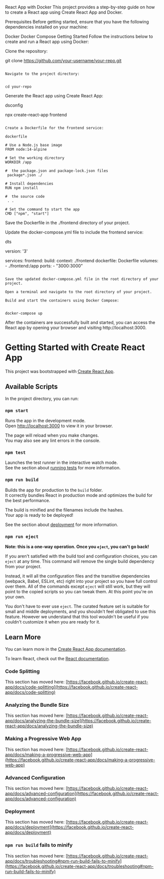 React App with Docker
This project provides a step-by-step guide on how to create a React app using Create React App and Docker.

Prerequisites
Before getting started, ensure that you have the following dependencies installed on your machine:

Docker
Docker Compose
Getting Started
Follow the instructions below to create and run a React app using Docker:

Clone the repository:


git clone https://github.com/your-username/your-repo.git
```

Navigate to the project directory:


cd your-repo
```

Generate the React app using Create React App:

dsconfig

npx create-react-app frontend
```

Create a Dockerfile for the frontend service:

dockerfile

# Use a Node.js base image
FROM node:14-alpine

# Set the working directory
WORKDIR /app

#  the package.json and package-lock.json files
 package*.json ./

# Install dependencies
RUN npm install

#  the source code
 . .

# Set the command to start the app
CMD ["npm", "start"]
```

Save the Dockerfile in the ./frontend directory of your project.

Update the docker-compose.yml file to include the frontend service:

dts

version: '3'

services:
  frontend:
    build:
      context: ./frontend
      dockerfile: Dockerfile
    volumes:
      - ./frontend:/app
    ports:
      - "3000:3000"
```

Save the updated docker-compose.yml file in the root directory of your project.

Open a terminal and navigate to the root directory of your project.

Build and start the containers using Docker Compose:


docker-compose up
```

After the containers are successfully built and started, you can access the React app by opening your browser and visiting http://localhost:3000.

# Getting Started with Create React App

This project was bootstrapped with [Create React App](https://github.com/facebook/create-react-app).

## Available Scripts

In the project directory, you can run:

### `npm start`

Runs the app in the development mode.\
Open [http://localhost:3000](http://localhost:3000) to view it in your browser.

The page will reload when you make changes.\
You may also see any lint errors in the console.

### `npm test`

Launches the test runner in the interactive watch mode.\
See the section about [running tests](https://facebook.github.io/create-react-app/docs/running-tests) for more information.

### `npm run build`

Builds the app for production to the `build` folder.\
It correctly bundles React in production mode and optimizes the build for the best performance.

The build is minified and the filenames include the hashes.\
Your app is ready to be deployed!

See the section about [deployment](https://facebook.github.io/create-react-app/docs/deployment) for more information.

### `npm run eject`

**Note: this is a one-way operation. Once you `eject`, you can't go back!**

If you aren't satisfied with the build tool and configuration choices, you can `eject` at any time. This command will remove the single build dependency from your project.

Instead, it will  all the configuration files and the transitive dependencies (webpack, Babel, ESLint, etc) right into your project so you have full control over them. All of the commands except `eject` will still work, but they will point to the copied scripts so you can tweak them. At this point you're on your own.

You don't have to ever use `eject`. The curated feature set is suitable for small and middle deployments, and you shouldn't feel obligated to use this feature. However we understand that this tool wouldn't be useful if you couldn't customize it when you are ready for it.

## Learn More

You can learn more in the [Create React App documentation](https://facebook.github.io/create-react-app/docs/getting-started).

To learn React, check out the [React documentation](https://reactjs.org/).

### Code Splitting

This section has moved here: [https://facebook.github.io/create-react-app/docs/code-splitting](https://facebook.github.io/create-react-app/docs/code-splitting)

### Analyzing the Bundle Size

This section has moved here: [https://facebook.github.io/create-react-app/docs/analyzing-the-bundle-size](https://facebook.github.io/create-react-app/docs/analyzing-the-bundle-size)

### Making a Progressive Web App

This section has moved here: [https://facebook.github.io/create-react-app/docs/making-a-progressive-web-app](https://facebook.github.io/create-react-app/docs/making-a-progressive-web-app)

### Advanced Configuration

This section has moved here: [https://facebook.github.io/create-react-app/docs/advanced-configuration](https://facebook.github.io/create-react-app/docs/advanced-configuration)

### Deployment

This section has moved here: [https://facebook.github.io/create-react-app/docs/deployment](https://facebook.github.io/create-react-app/docs/deployment)

### `npm run build` fails to minify

This section has moved here: [https://facebook.github.io/create-react-app/docs/troubleshooting#npm-run-build-fails-to-minify](https://facebook.github.io/create-react-app/docs/troubleshooting#npm-run-build-fails-to-minify)
